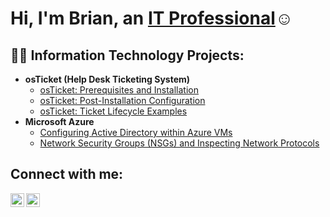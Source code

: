 <h1>Hi, I'm Brian, an <a href="www.linkedin.com/in/brian-sanchez-5a0ab2286
Email">IT Professional</a>☺</h1>

<h2>👨‍💻 Information Technology Projects:</h2>

- <b>osTicket (Help Desk Ticketing System)</b>
  - [osTicket: Prerequisites and Installation](https://github.com/Ssanchez44/osticket-prereqs)
  - [osTicket: Post-Installation Configuration](https://github.com/Ssanchez44/post-install-config)
  - [osTicket: Ticket Lifecycle Examples](https://github.com/Ssanchez44/ticket-lifecycle)
- <b>Microsoft Azure</b>
  - [Configuring Active Directory within Azure VMs](https://github.com/Ssanchez44/configure-ad)
  - [Network Security Groups (NSGs) and Inspecting Network Protocols](https://github.com/Ssanchez44/azure-network-protocols)

<h2>Connect with me:</h2>

[<img align="left" alt="Josh | LinkedIn" width="22px" src="https://cdn.jsdelivr.net/npm/simple-icons@v3/icons/linkedin.svg" />][linkedin]
[<img align="left" alt="Josh | Instagram" width="22px" src="https://cdn.jsdelivr.net/npm/simple-icons@v3/icons/instagram.svg" />][instagram]

[instagram]: https://www.instagram.com/brian.n.sanchez
[linkedin]: https://linkedin.com/in/brian.n.sanchez
